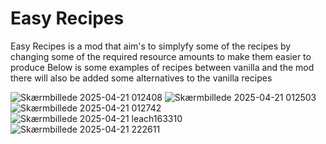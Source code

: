 # Easy Recipes

Easy Recipes is a mod that aim's to simplyfy some of the recipes by changing some of the required resource amounts to make them easier to produce Below is some examples of recipes between vanilla and the mod there will also be added some alternatives to the vanilla recipes

![Skærmbillede 2025-04-21 012408](https://github.com/user-attachments/assets/00778bf7-a207-4b4f-8427-e7eff4a93546) ![Skærmbillede 2025-04-21 012503](https://github.com/user-attachments/assets/f9c9e3c1-efef-4065-b9f1-929990f0dfde)
![Skærmbillede 2025-04-21 012742](https://github.com/user-attachments/assets/33c25a2f-1be0-4e3e-8bda-837ca68ea842) ![Skærmbillede 2025-04-21 leach163310](https://github.com/user-attachments/assets/78e79a6b-34b2-4159-a759-28c4bf5d7a30)
![Skærmbillede 2025-04-21 222611](https://github.com/user-attachments/assets/c6963cb6-905e-43ac-8570-4cdace6a315e)


